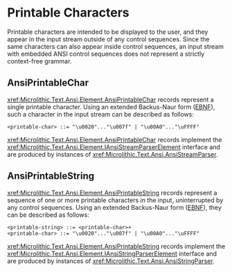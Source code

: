 # Printable Characters

Printable characters are intended to be displayed to the user, and they appear in the input stream outside of any control sequences. Since the same characters can also appear inside control sequences, an input stream with embedded ANSI control sequences does not represent a strictly context-free grammar.

## AnsiPrintableChar

<xref:Microlithic.Text.Ansi.Element.AnsiPrintableChar> records represent a single printable character. Using an extended Backus-Naur form ([EBNF](EBNF.md)), such a character in the input stream can be described as follows:

```bnf
<printable-char> ::= "\u0020"..."\u007f" | "\u00A0"..."\uFFFF"
```

<xref:Microlithic.Text.Ansi.Element.AnsiPrintableChar> records implement the <xref:Microlithic.Text.Ansi.Element.IAnsiStreamParserElement> interface and are produced by instances of <xref:Microlithic.Text.Ansi.AnsiStreamParser>.

## AnsiPrintableString

<xref:Microlithic.Text.Ansi.Element.AnsiPrintableString> records represent a sequence of one or more printable characters in the input, uninterrupted by any control sequences. Using an extended Backus-Naur form ([EBNF](EBNF.md)), they can be described as follows:

```bnf
<printable-string> ::= <printable-char>+
<printable-char> ::= "\u0020"..."\u007f" | "\u00A0"..."\uFFFF"
```

<xref:Microlithic.Text.Ansi.Element.AnsiPrintableString> records implement the <xref:Microlithic.Text.Ansi.Element.IAnsiStringParserElement> interface and are produced by instances of <xref:Microlithic.Text.Ansi.AnsiStringParser>.
